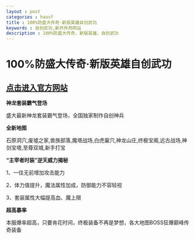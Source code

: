 ```yaml
---
layout : post
categories : haosf
title : 100%防盛大传奇·新版英雄自创武功
keywords : 自创武功,新开传奇网站
description : 100%防盛大传奇，新版英雄，自创武功
---
```

# 100%防盛大传奇·新版英雄自创武功
## [点击进入官方网站](http://www.139ppk.com/)

__神龙套装霸气登场__

盛大最新神龙套装霸气登场，全国独家制作自创神兵

__全新地图__

石原洞穴,废墟之家,兽族部落,魔塔战场,白虎巢穴,神龙山庄,终极宝阁,远古战场,神剑宝塔,至尊双城,新手打宝

__“主宰者时装”逆天威力揭秘__

1、一往无前增加攻击能力

2、体力值提升，魔法属性加成，防御能力不容轻视

3、套装属性大幅提高血、魔上限

__超高暴率__

本服爆率超高，只要肯花时间，终极装备不再是梦想，各大地图BOSS狂爆巅峰传奇装备
